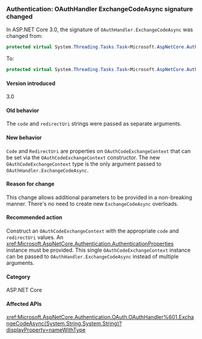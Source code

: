 ### Authentication: OAuthHandler ExchangeCodeAsync signature changed

In ASP.NET Core 3.0, the signature of `OAuthHandler.ExchangeCodeAsync` was changed from:

```csharp
protected virtual System.Threading.Tasks.Task<Microsoft.AspNetCore.Authentication.OAuth.OAuthTokenResponse> ExchangeCodeAsync(string code, string redirectUri) { throw null; }
```

To:

```csharp
protected virtual System.Threading.Tasks.Task<Microsoft.AspNetCore.Authentication.OAuth.OAuthTokenResponse> ExchangeCodeAsync(Microsoft.AspNetCore.Authentication.OAuth.OAuthCodeExchangeContext context) { throw null; }
```

#### Version introduced

3.0

#### Old behavior

The `code` and `redirectUri` strings were passed as separate arguments.

#### New behavior

`Code` and `RedirectUri` are properties on `OAuthCodeExchangeContext` that can be set via the `OAuthCodeExchangeContext` constructor. The new `OAuthCodeExchangeContext` type is the only argument passed to `OAuthHandler.ExchangeCodeAsync`.

#### Reason for change

This change allows additional parameters to be provided in a non-breaking manner. There's no need to create new `ExchangeCodeAsync` overloads.

#### Recommended action

Construct an `OAuthCodeExchangeContext` with the appropriate `code` and `redirectUri` values. An <xref:Microsoft.AspNetCore.Authentication.AuthenticationProperties> instance must be provided. This single `OAuthCodeExchangeContext` instance can be passed to `OAuthHandler.ExchangeCodeAsync` instead of multiple arguments.

#### Category

ASP.NET Core

#### Affected APIs

<xref:Microsoft.AspNetCore.Authentication.OAuth.OAuthHandler%601.ExchangeCodeAsync(System.String,System.String)?displayProperty=nameWithType>

<!--

#### Affected APIs

`M:Microsoft.AspNetCore.Authentication.OAuth.OAuthHandler`1.ExchangeCodeAsync(System.String,System.String)`

-->
